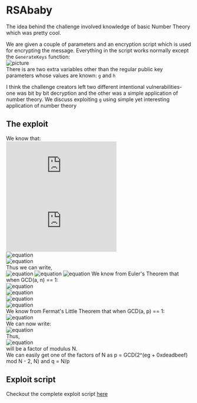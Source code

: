 # RSAbaby
The idea behind the challenge involved knowledge of basic Number Theory which was pretty cool.  
  
We are given a couple of parameters and an encryption script which is used for encrypting the message. Everything in the script works normally except the `GenerateKeys` function:  
![picture](https://i.imgur.com/RdXt8bo.png)  
There is are two extra variables other than the regular public key parameters whose values are known: `g` and `h`  
  
I think the challenge creators left two different intentional vulnerabilities- one was bit by bit decryption and the other was a simple application of number theory. We discuss exploiting `g` using simple yet interesting application of number theory  

## The exploit
We know that:  
![equation](https://latex.codecogs.com/gif.latex?g=d*(p-0xdeadbeef))  
![equation](https://latex.codecogs.com/gif.latex?eg=ed*(p-0xdeadbeef))  
![equation](https://latex.codecogs.com/gif.latex?2^{eg}=2^{ed*(p-0xdeadbeef)})  
![equation](https://latex.codecogs.com/gif.latex?2^{eg}\mod&space;n=2^{ed*(p-0xdeadbeef)}\mod&space;n)  
Thus we can write,  
![equation](https://latex.codecogs.com/gif.latex?2^{ed*(p-0xdeadbeef)}=2^{(1&plus;k\phi(n))*(p-0xdeadbeef)})  
![equation](https://latex.codecogs.com/gif.latex?2^{(1&plus;k\phi(n))*(p-0xdeadbeef)}=(2*2^{k\phi(n)})^{(p-0xdeadbeef)})  
![equation](https://latex.codecogs.com/gif.latex?(2*2^{k\phi(n)})^{(p-0xdeadbeef)}=2^{(p-0xdeadbeef)}*2^{k*\phi(n)*(p-0xdeadebeef)})  
We know from Euler's Theorem that when GCD(a, n) == 1:  
![equation](https://latex.codecogs.com/gif.latex?a^{\phi(n)}\equiv1\mod&space;n)  
![equation](https://latex.codecogs.com/gif.latex?2^{(p-0xdeadbeef)}*2^{k*\phi(n)*(p-0xdeadebeef)}\equiv2^{p-0xdeadebeef}*1\mod&space;n)  
![equation](https://latex.codecogs.com/gif.latex?2^{eg}\mod&space;n=2^{p-0xdeadbeef}\mod&space;n)  
![equation](https://latex.codecogs.com/gif.latex?2^{eg}*2^{0xdeadbeef}\mod&space;n=2^{p}\mod&space;n)  
We know from Fermat's Little Theorem that when GCD(a, p) == 1:  
![equation](https://latex.codecogs.com/gif.latex?a^{p}\equiv&space;a\mod&space;n)  
We can now write:  
![equation](https://latex.codecogs.com/gif.latex?2^{eg}*2^{0xdeadbeef}\mod&space;n&space;=&space;2)  
Thus,  
![equation](https://latex.codecogs.com/gif.latex?2^{eg}*2^{0xdeadbeef}\mod&space;n&space;-2)  
will be a factor of modulus N.  
We can easily get one of the factors of N as p = GCD(2^(eg + 0xdeadbeef) mod N - 2, N) and q = N/p  

## Exploit script
Checkout the complete exploit script [here](exploit.py)